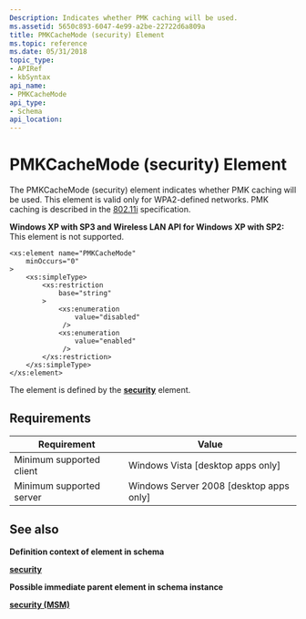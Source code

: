 ```yaml
---
Description: Indicates whether PMK caching will be used.
ms.assetid: 5650c893-6047-4e99-a2be-22722d6a809a
title: PMKCacheMode (security) Element
ms.topic: reference
ms.date: 05/31/2018
topic_type: 
- APIRef
- kbSyntax
api_name: 
- PMKCacheMode
api_type: 
- Schema
api_location: 
---
```


# PMKCacheMode (security) Element

The PMKCacheMode (security) element indicates whether PMK caching will be used. This element is valid only for WPA2-defined networks. PMK caching is described in the [802.11i](https://standards.ieee.org/findstds/standard/802.11i-2004.html) specification.

**Windows XP with SP3 and Wireless LAN API for Windows XP with SP2:** This element is not supported.

``` syntax
<xs:element name="PMKCacheMode"
    minOccurs="0"
>
    <xs:simpleType>
        <xs:restriction
            base="string"
        >
            <xs:enumeration
                value="disabled"
             />
            <xs:enumeration
                value="enabled"
             />
        </xs:restriction>
    </xs:simpleType>
</xs:element>
```

The element is defined by the [**security**](wlan-profileschema-security-msm-element.md) element.

## Requirements



| Requirement | Value |
|-------------------------------------|------------------------------------------------------|
| Minimum supported client<br/> | Windows Vista \[desktop apps only\]<br/>       |
| Minimum supported server<br/> | Windows Server 2008 \[desktop apps only\]<br/> |



## See also

<dl> <dt>

**Definition context of element in schema**
</dt> <dt>

[**security**](wlan-profileschema-security-msm-element.md)
</dt> <dt>

**Possible immediate parent element in schema instance**
</dt> <dt>

[**security (MSM)**](wlan-profileschema-security-msm-element.md)
</dt> </dl>

 

 




